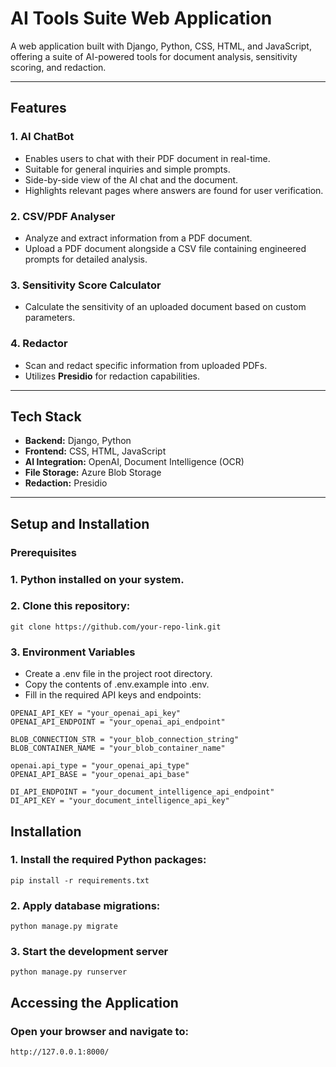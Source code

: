 # AI Tools Suite Web Application

A web application built with Django, Python, CSS, HTML, and JavaScript, offering a suite of AI-powered tools for document analysis, sensitivity scoring, and redaction.

---

## Features

### 1. **AI ChatBot**
   - Enables users to chat with their PDF document in real-time.
   - Suitable for general inquiries and simple prompts.
   - Side-by-side view of the AI chat and the document.
   - Highlights relevant pages where answers are found for user verification.

### 2. **CSV/PDF Analyser**
   - Analyze and extract information from a PDF document.
   - Upload a PDF document alongside a CSV file containing engineered prompts for detailed analysis.

### 3. **Sensitivity Score Calculator**
   - Calculate the sensitivity of an uploaded document based on custom parameters.

### 4. **Redactor**
   - Scan and redact specific information from uploaded PDFs.
   - Utilizes **Presidio** for redaction capabilities.

---

## Tech Stack

- **Backend:** Django, Python
- **Frontend:** CSS, HTML, JavaScript
- **AI Integration:** OpenAI, Document Intelligence (OCR)
- **File Storage:** Azure Blob Storage
- **Redaction:** Presidio

---

## Setup and Installation

### Prerequisites
### 1. **Python installed on your system.**
### 2. **Clone this repository:**
   ```
   git clone https://github.com/your-repo-link.git
   ```

### 3. Environment Variables
   - Create a .env file in the project root directory.
   - Copy the contents of .env.example into .env.
   - Fill in the required API keys and endpoints:
   ```
   OPENAI_API_KEY = "your_openai_api_key"
   OPENAI_API_ENDPOINT = "your_openai_api_endpoint"
   
   BLOB_CONNECTION_STR = "your_blob_connection_string"
   BLOB_CONTAINER_NAME = "your_blob_container_name"
   
   openai.api_type = "your_openai_api_type"
   OPENAI_API_BASE = "your_openai_api_base"
   
   DI_API_ENDPOINT = "your_document_intelligence_api_endpoint"
   DI_API_KEY = "your_document_intelligence_api_key"
   ```
## Installation 

### 1. Install the required Python packages:
   ```
   pip install -r requirements.txt
   ```
### 2. Apply database migrations:
   ```
   python manage.py migrate
   ```
### 3. Start the development server
   ```
   python manage.py runserver
   ```

## Accessing the Application

### Open your browser and navigate to:
   ```
   http://127.0.0.1:8000/
   ```

